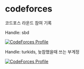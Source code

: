 # codeforces

코드포스 라운드 참여 기록

Handle: sbd

[![CodeForces Profile](https://cf.leed.at?id=sbd&mini=true)](https://codeforces.com/profile/sbd)

Handle: turkids, 늦참했을때 쓰는 부계정

[![CodeForces Profile](https://cf.leed.at?id=turkids&mini=true)](https://codeforces.com/profile/turkids)
